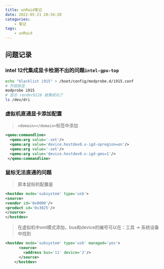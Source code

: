 ```yaml
---
title: unRaid笔记
date: 2022-05-21 20:34:20
categories:
	- 笔记
tags:
	- unRaid
---
```


## 问题记录
### intel 12代集成显卡检测不出的问题`intel-gpu-top`

``` sh
echo "blacklist i915" > /boot/config/modprobe.d/i915.conf
# 开启核显
modprobe i915
# 显示 renderD128 就算成功了
ls /dev/dri
```

### 虚拟机直通显卡添加配置

> `<domain></domain>`标签中添加

``` xml
<qemu:commandline>
  <qemu:arg value='-set'/>
  <qemu:arg value='device.hostdev0.x-igd-opregion=on'/>
  <qemu:arg value='-set'/>
  <qemu:arg value='device.hostdev0.x-igd-gms=1'/>
 </qemu:commandline>
```

### 鼠标无法直通的问题
> 原本鼠标的配置是

``` xml
<hostdev mode='subsystem' type='usb'>
<source>
<vendor id='0x0000'/>
<product id='0x3825'/>
</source>
</hostdev>
```
> 在虚拟机中xml模式添加，bus和device的编号可以在：工具 -> 系统设备 中找到
``` xml
<hostdev mode='subsystem' type='usb' managed='yes'>
      <source>
        <address bus='11' device='2'/>
      </source>
    </hostdev>
```